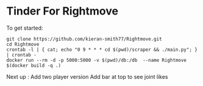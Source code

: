 # Tinder For Rightmove

To get started:

```
git clone https://github.com/kieran-smith77/Rightmove.git
cd Rightmove
crontab -l | { cat; echo "0 9 * * * cd $(pwd)/scraper && ./main.py"; } | crontab -
docker run --rm -d -p 5000:5000 -v $(pwd)/db:/db  --name Rightmove $(docker build -q .)
```

Next up :
Add two player version
Add bar at top to see joint likes
